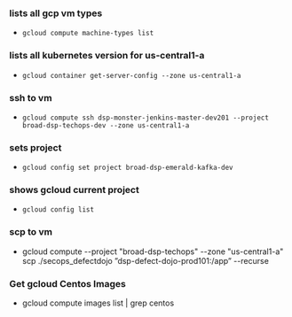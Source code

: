 ### lists all gcp vm types
- `gcloud compute machine-types list`

### lists all kubernetes version for us-central1-a
- `gcloud container get-server-config --zone us-central1-a `

### ssh to vm
- `gcloud compute ssh dsp-monster-jenkins-master-dev201 --project broad-dsp-techops-dev --zone us-central1-a`

### sets project
- `gcloud config set project broad-dsp-emerald-kafka-dev`

### shows gcloud current project
- `gcloud config list`

### scp to vm
- gcloud compute --project "broad-dsp-techops" --zone "us-central1-a" scp ./secops_defectdojo ”dsp-defect-dojo-prod101:/app” --recurse 

### Get gcloud Centos Images
- gcloud compute images list | grep centos
